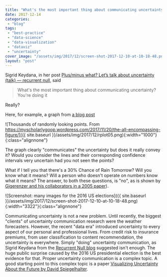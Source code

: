 ```yaml
---
title: "What's the most important thing about communicating uncertainty?"
date: 2017-12-14
categories: 
 - "blog"
tags: 
 - "best-practice"
 - "data-science"
 - "data-visualization"
 - "dataviz"
 - "uncertainty"
cover_image: "/assets/img/2017/12/screen-shot-2017-12-10-at-10-18-48.png"
layout: "post"
---
```


Sigrid Keydana, in her post [Plus/minus what? Let’s talk about uncertainty (talk) — recurrent null](https://recurrentnull.wordpress.com/2017/11/25/plus-minus-what-lets-talk-about-uncertainty-talk/), said

> What's the most important thing about communicating uncertainty? You're doing it


Really?

Here, for example, a graph from [a blog post](https://myscholarlygoop.wordpress.com/2017/11/20/the-all-encompassing-figure/)

![Thousands of randomly looking points. From https://myscholarlygoop.wordpress.com/2017/11/20/the-all-encompassing-figure/]({{ site.baseurl }}/assets/img/2017/12/rplot05.png){:width="1000"}{:class="alignnone"}

The graph clearly "communicates" the uncertainty but does it really convey it? Would you consider the lines and their corresponding confidence intervals very uncertain had you not seen the points?

What if I tell you that there's a 30% Chance of Rain Tomorrow? Will you know what it means? Will a person who doesn't operate on numbers know what it means? The answer, to both these questions, is "no", as is shown by [Gigerenzer and his collaborators in a 2005 paper](http://onlinelibrary.wiley.com/doi/10.1111/j.1539-6924.2005.00608.x/full)).

![Screenshot: many images for the 2016 US elections]({{ site.baseurl }}/assets/img/2017/12/screen-shot-2017-12-10-at-10-18-48.png){:width="3322"}{:class="alignnone"}

Communicating uncertainty is not a new problem. Until recently, the biggest "clients" of uncertainty communication research were the weather forecasters.  However, the recent "data era" introduced uncertainty to every aspect of our personal and professional lives. From credit risk to insurance premiums, from user classification to content recommendation, the uncertainty is everywhere. Simply "doing" uncertainty communication, as Sigrid Keydana from the [Recurrent Null blog](https://recurrentnull.wordpress.com/2017/11/25/plus-minus-what-lets-talk-about-uncertainty-talk/) suggested isn't enough. The huge public surprise caused by the 2016 US presidential election is the best evidence for that. Proper uncertainty communication is a complex topic. A good starting point to this complex topic is a paper [Visualizing Uncertainty About the Future by David Spiegelhalter](https://pdfs.semanticscholar.org/7aa9/0fc8be156d120f4740c68db8a191083f2a34.pdf).
